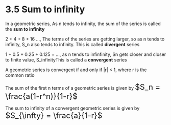 # 3.5 Sum to infinity

In a geometric series, As n tends to infinity, the sum of the series is called the **sum to infinity**

2 + 4 + 8 + 16 ..., The terms of the series are getting larger, so as n tends to infinity, S_n also tends to infinity. This is called **divergent** series

1 + 0.5 + 0.25 + 0.125 + ..., as n tends to infinfinity, Sn gets closer and closer to finite value, S_infinityThis is called a **convergent** series

A geometric series is convergent if and only if |r| < 1, where r is the common ratio

The sum of the first n terms of a geometric series is given by <font size=5>$S_n = \frac{a(1-r^n)}{1-r}$</font>

The sum to infinity of a convergent geometric series is given by <font size=5>$S_{\infty} = \frac{a}{1-r}$</font>
